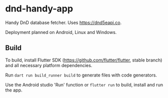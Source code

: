 # dnd-handy-app
Handy DnD database fetcher. Uses https://dnd5eapi.co.

Deployment planned on Android, Linux and Windows.

## Build
To build, install Flutter SDK (https://github.com/flutter/flutter, stable branch) and all necessary platform dependencies.

Run `dart run build_runner build` to generate files with code generators.

Use the Android studio 'Run' function or `flutter run` to build, install and run the app.
